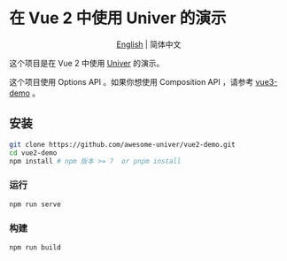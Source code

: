 # 在 Vue 2 中使用 Univer 的演示

<p align="center">
    <a href="./README.md">English</a>
    |
    简体中文
</p>

这个项目是在 Vue 2 中使用 [Univer](https://github.com/dream-num/univer) 的演示。

这个项目使用 Options API 。如果你想使用 Composition API ，请参考 [vue3-demo](https://github.com/awesome-univer/vue3-demo) 。

## 安装

```bash
git clone https://github.com/awesome-univer/vue2-demo.git
cd vue2-demo
npm install # npm 版本 >= 7  or pnpm install
```

### 运行

```bash
npm run serve
```

### 构建

```bash
npm run build
```

